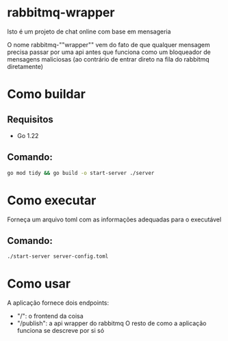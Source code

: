 # rabbitmq-wrapper
Isto é um projeto de chat online com base em mensageria

O nome rabbitmq-""wrapper"" vem do fato de que qualquer mensagem precisa
passar por uma api antes que funciona como um bloqueador de mensagens maliciosas
(ao contrário de entrar direto na fila do rabbitmq diretamente)

# Como buildar
## Requisitos
- Go 1.22
## Comando:
```sh
go mod tidy && go build -o start-server ./server
```

# Como executar
Forneça um arquivo toml com as informações adequadas para o executável
## Comando:
```sh
./start-server server-config.toml
```

# Como usar
A aplicação fornece dois endpoints:
- "/": o frontend da coisa
- "/publish": a api wrapper do rabbitmq
O resto de como a aplicação funciona se descreve por si só
